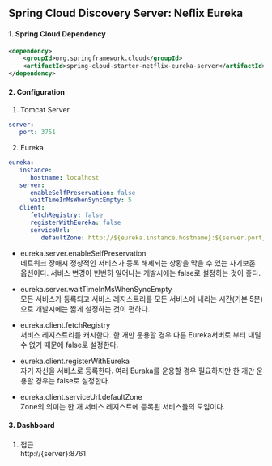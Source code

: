 ## Spring Cloud Discovery Server: Neflix Eureka


#### 1. Spring Cloud Dependency

```XML
<dependency>
	<groupId>org.springframework.cloud</groupId>
	<artifactId>spring-cloud-starter-netflix-eureka-server</artifactId>
</dependency>
```

#### 2. Configuration

1. Tomcat Server

```yml
server:
   port: 3751
```


2. Eureka
	
```yml
eureka:
   instance:
      hostname: localhost
   server:
      enableSelfPreservation: false
      waitTimeInMsWhenSyncEmpty: 5        
   client:
      fetchRegistry: false
      registerWithEureka: false
      serviceUrl:
         defaultZone: http://${eureka.instance.hostname}:${server.port}/eureka
```

- eureka.server.enableSelfPreservation<br>
  네트워크 장애시 정상적인 서비스가 등록 해제되는 상황을 막을 수 있는 자기보존 옵션이다. 서비스 변경이 빈번히 일어나는 개발시에는 false로 설정하는 것이 좋다.
  
- eureka.server.waitTimeInMsWhenSyncEmpty<br>
  모든 서비스가 등록되고 서비스 레지스트리를 모든 서비스에 내리는 시간(기본 5분)으로 개발시에는 짧게 설정하는 것이 편하다.

- eureka.client.fetchRegistry<br>
  서비스 레지스트리를 캐시한다. 한 개만 운용할 경우 다른 Eureka서버로 부터 내릴 수 없기 때문에 false로 설정한다. 

- eureka.client.registerWithEureka<br>
  자기 자신을 서비스로 등록한다. 여러 Euraka를 운용할 경우 필요하지만 한 개만 운용할 경우는 false로 설정한다.

- eureka.client.serviceUrl.defaultZone<br>
  Zone의 의미는 한 개 서비스 레지스트에 등록된 서비스들의 모임이다.	


#### 3. Dashboard

1.	접근<br>
	http://{server}:8761
	